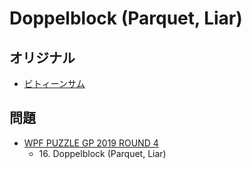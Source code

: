 # Doppelblock (Parquet, Liar)

## オリジナル
- [ビトィーンサム](doppelblock.md)

## 問題
- [WPF PUZZLE GP 2019 ROUND 4](../questions/wpfpgp2019-4.md)
	- 16\. Doppelblock (Parquet, Liar)
